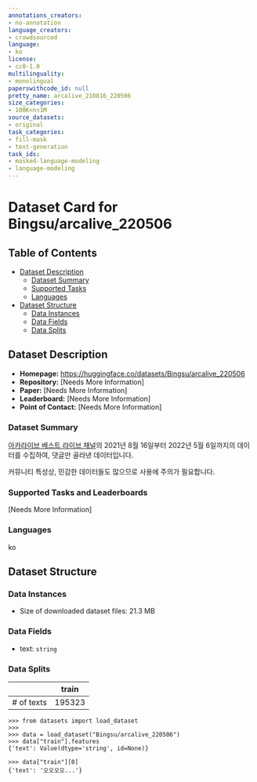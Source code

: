 ```yaml
---
annotations_creators:
- no-annotation
language_creators:
- crowdsourced
language:
- ko
license:
- cc0-1.0
multilinguality:
- monolingual
paperswithcode_id: null
pretty_name: arcalive_210816_220506
size_categories:
- 100K<n<1M
source_datasets:
- original
task_categories:
- fill-mask
- text-generation
task_ids:
- masked-language-modeling
- language-modeling
---
```


# Dataset Card for Bingsu/arcalive_220506

## Table of Contents
- [Dataset Description](#dataset-description)
  - [Dataset Summary](#dataset-summary)
  - [Supported Tasks](#supported-tasks-and-leaderboards)
  - [Languages](#languages)
- [Dataset Structure](#dataset-structure)
  - [Data Instances](#data-instances)
  - [Data Fields](#data-instances)
  - [Data Splits](#data-instances)

## Dataset Description

- **Homepage:** https://huggingface.co/datasets/Bingsu/arcalive_220506
- **Repository:** [Needs More Information]
- **Paper:** [Needs More Information]
- **Leaderboard:** [Needs More Information]
- **Point of Contact:** [Needs More Information]

### Dataset Summary

[아카라이브 베스트 라이브 채널](https://arca.live/b/live)의 2021년 8월 16일부터 2022년 5월 6일까지의 데이터를 수집하여, 댓글만 골라낸 데이터입니다.

커뮤니티 특성상, 민감한 데이터들도 많으므로 사용에 주의가 필요합니다.

### Supported Tasks and Leaderboards

[Needs More Information]

### Languages

ko

## Dataset Structure

### Data Instances

- Size of downloaded dataset files: 21.3 MB

### Data Fields

- text: `string`

### Data Splits

|            | train  |
| ---------- | ------ |
| # of texts | 195323 |

```pycon
>>> from datasets import load_dataset
>>>
>>> data = load_dataset("Bingsu/arcalive_220506")
>>> data["train"].features
{'text': Value(dtype='string', id=None)}
```

```pycon
>>> data["train"][0]
{'text': '오오오오...'}
```

